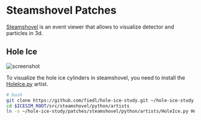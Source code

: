 # Steamshovel Patches

[Steamshovel](http://software.icecube.wisc.edu/documentation/projects/steamshovel/index.html) is an event viewer that allows to visualize detector and particles in 3d.

## Hole Ice

![screenshot](https://user-images.githubusercontent.com/1679688/36309924-ab95da0c-1326-11e8-9fa5-1664dfb1678d.png)

To visualize the hole ice cylinders in steamshovel, you need to install the [HoleIce.py](python/artists/HoleIce.py) artist.

```bash
# bash
git clone https://github.com/fiedl/hole-ice-study.git ~/hole-ice-study
cd $ICESIM_ROOT/src/steamshovel/python/artists
ln -s ~/hole-ice-study/patches/steamshovel/python/artists/HoleIce.py HoleIce.py
```
